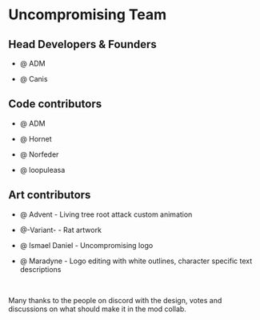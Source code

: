 # Uncompromising Team

## Head Developers & Founders

- @ ADM

- @ Canis

## Code contributors

- @ ADM

- @ Hornet

- @ Norfeder

- @ loopuleasa

## Art contributors

- @ Advent - Living tree root attack custom animation

- @-Variant- - Rat artwork

- @ Ismael Daniel - Uncompromising logo

- @ Maradyne - Logo editing with white outlines, character specific text descriptions

&nbsp;

Many thanks to the people on discord with the design, votes and discussions on what should make it in the mod collab.